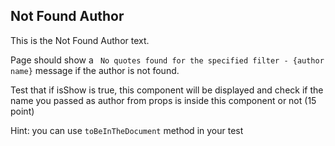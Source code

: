 ## Not Found Author

This is the Not Found Author text.

Page should show a ` No quotes found for the specified filter - {author name}` message  if the author is not found.

Test that if isShow is true, this component will be displayed and check if the name you passed as author from props is inside this component or not (15 point)

Hint: you can use `toBeInTheDocument` method in your test 